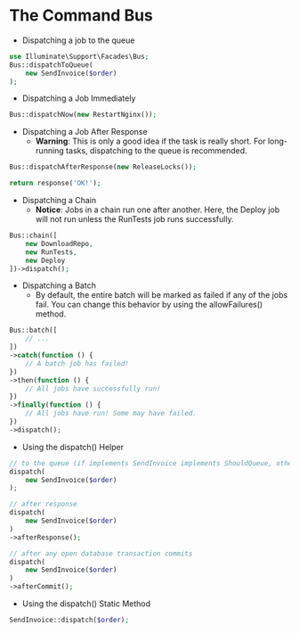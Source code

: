 # The Command Bus
- Dispatching a job to the queue
```php
use Illuminate\Support\Facades\Bus;
Bus::dispatchToQueue(
    new SendInvoice($order)
);
```
- Dispatching a Job Immediately
```php
Bus::dispatchNow(new RestartNginx());
```
- Dispatching a Job After Response
  - **Warning**: This is only a good idea if the task is really short. For long- running tasks, dispatching to the queue is recommended.
```php
Bus::dispatchAfterResponse(new ReleaseLocks());

return response('OK!');
```
- Dispatching a Chain
  - **Notice**: Jobs in a chain run one after another. Here, the Deploy job will not run unless the RunTests job runs successfully.
```php
Bus::chain([
    new DownloadRepo,
    new RunTests,
    new Deploy
])->dispatch();
```
- Dispatching a Batch
  - By default, the entire batch will be marked as failed if any of the jobs fail. You can change this behavior by using the allowFailures() method.
```php
Bus::batch([
    // ...
])
->catch(function () {
    // A batch job has failed!
})
->then(function () {
    // All jobs have successfully run!
})
->finally(function () {
    // All jobs have run! Some may have failed.
})
->dispatch();
```
- Using the dispatch() Helper
```php
// to the queue (if implements SendInvoice implements ShouldQueue, otherwise immediately.
dispatch(
    new SendInvoice($order)
);

// after response
dispatch(
    new SendInvoice($order)
)
->afterResponse();

// after any open database transaction commits
dispatch(
    new SendInvoice($order)
)
->afterCommit();
```
- Using the dispatch() Static Method
```php
SendInvoice::dispatch($order);
```